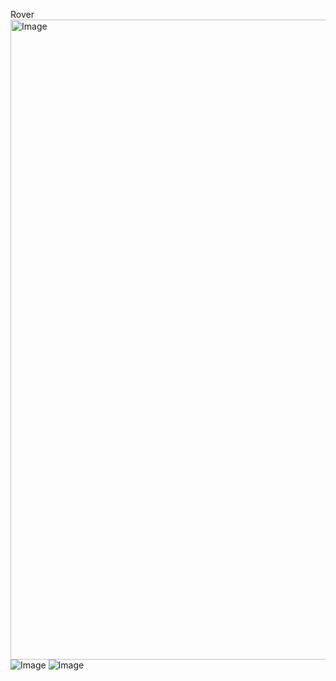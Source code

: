 Rover
<img width="1024" height="1024" alt="Image" src="https://github.com/user-attachments/assets/b58bd331-82cd-4ca4-979b-4e183a479532" />
![Image](https://github.com/user-attachments/assets/1220f237-85d2-49d6-bd11-ee49c44cecfb)
![Image](https://github.com/user-attachments/assets/8d238652-bb95-4d70-9a67-3143d9d5ffc5)
